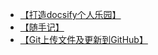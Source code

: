 * [【打造docsify个人乐园】](/README.md)
* [【随手记】](/随手记.md)
* [【Git上传文件及更新到GitHub】](/使用GitBash上传文件及更新代码到GitHub教程.md)


